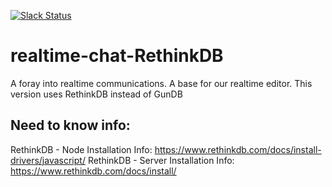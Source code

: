 [![Slack Status](https://uc-slack.herokuapp.com/badge.svg)](https://uc-slack.herokuapp.com)

# realtime-chat-RethinkDB
A foray into realtime communications. A base for our realtime editor. This version uses RethinkDB instead of GunDB

## Need to know info:

RethinkDB - Node Installation Info: https://www.rethinkdb.com/docs/install-drivers/javascript/
RethinkDB - Server Installation Info: https://www.rethinkdb.com/docs/install/
